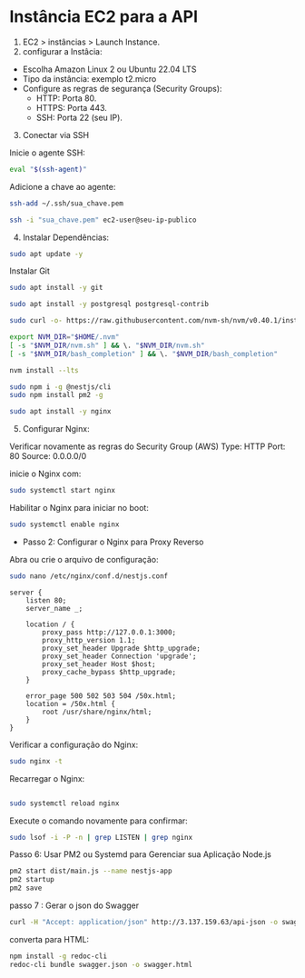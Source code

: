 # Instância EC2 para a API

1. EC2 > instâncias > Launch Instance.
2. configurar a Instâcia:
- Escolha Amazon Linux 2 ou Ubuntu 22.04 LTS
- Tipo da instância: exemplo t2.micro
- Configure as regras de segurança (Security Groups):
  - HTTP: Porta 80.
  - HTTPS: Porta 443.
  - SSH: Porta 22 (seu IP).

3. Conectar via SSH

Inicie o agente SSH:

```bash
eval "$(ssh-agent)"
```
Adicione a chave ao agente:
```bash
ssh-add ~/.ssh/sua_chave.pem
```

```bash
ssh -i "sua_chave.pem" ec2-user@seu-ip-publico
```

4. Instalar Dependências:

```bash
sudo apt update -y 
```
Instalar Git
```bash
sudo apt install -y git
```

```bash
sudo apt install -y postgresql postgresql-contrib
```

```bash
sudo curl -o- https://raw.githubusercontent.com/nvm-sh/nvm/v0.40.1/install.sh | bash 
```

```bash
export NVM_DIR="$HOME/.nvm"
[ -s "$NVM_DIR/nvm.sh" ] && \. "$NVM_DIR/nvm.sh"
[ -s "$NVM_DIR/bash_completion" ] && \. "$NVM_DIR/bash_completion"  
```

```bash
nvm install --lts
```

```bash
sudo npm i -g @nestjs/cli
sudo npm install pm2 -g 
```


```bash
sudo apt install -y nginx
```

5. Configurar Nginx:


Verificar novamente as regras do Security Group (AWS)
   Type: HTTP
   Port: 80
   Source: 0.0.0.0/0

inicie o Nginx com:

```bash
sudo systemctl start nginx

```
Habilitar o Nginx para iniciar no boot:

```bash
sudo systemctl enable nginx
```

- Passo 2: Configurar o Nginx para Proxy Reverso

Abra ou crie o arquivo de configuração:

```bash
sudo nano /etc/nginx/conf.d/nestjs.conf
```

```nginx
server {
    listen 80;
    server_name _;

    location / {
        proxy_pass http://127.0.0.1:3000;
        proxy_http_version 1.1;
        proxy_set_header Upgrade $http_upgrade;
        proxy_set_header Connection 'upgrade';
        proxy_set_header Host $host;
        proxy_cache_bypass $http_upgrade;
    }

    error_page 500 502 503 504 /50x.html;
    location = /50x.html {
        root /usr/share/nginx/html;
    }
}
```

Verificar a configuração do Nginx:
```bash
sudo nginx -t
```

Recarregar o Nginx:
```bash

sudo systemctl reload nginx

```

Execute o comando novamente para confirmar:

```bash
sudo lsof -i -P -n | grep LISTEN | grep nginx

```

Passo 6: Usar PM2 ou Systemd para Gerenciar sua Aplicação Node.js

```bash
pm2 start dist/main.js --name nestjs-app 
pm2 startup 
pm2 save 
```

passo 7 : Gerar o json do Swagger
```bash
curl -H "Accept: application/json" http://3.137.159.63/api-json -o swagger.json
```
converta para HTML:
```bash
npm install -g redoc-cli
redoc-cli bundle swagger.json -o swagger.html
```